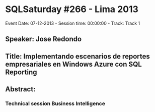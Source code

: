 # SQLSaturday #266 - Lima 2013
Event Date: 07-12-2013 - Session time: 00:00:00 - Track: Track 1
## Speaker: Jose  Redondo
## Title: Implementando escenarios de reportes empresariales en Windows Azure con SQL Reporting
## Abstract:
### Technical session Business Intelligence 
